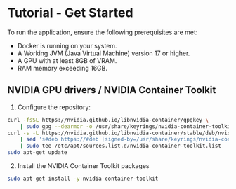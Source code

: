# Tutorial - Get Started

To run the application, ensure the following prerequisites are met:

- Docker is running on your system.
- A Working JVM (Java Virtual Machine) version 17 or higher.
- A GPU with at least 8GB of VRAM.
- RAM memory exceeding 16GB.

## NVIDIA GPU drivers / NVIDIA Container Toolkit

1. Configure the repository:

```bash
curl -fsSL https://nvidia.github.io/libnvidia-container/gpgkey \
    | sudo gpg --dearmor -o /usr/share/keyrings/nvidia-container-toolkit-keyring.gpg
curl -s -L https://nvidia.github.io/libnvidia-container/stable/deb/nvidia-container-toolkit.list \
    | sed 's#deb https://#deb [signed-by=/usr/share/keyrings/nvidia-container-toolkit-keyring.gpg] https://#g' \
    | sudo tee /etc/apt/sources.list.d/nvidia-container-toolkit.list
sudo apt-get update 
```

2. Install the NVIDIA Container Toolkit packages

```bash
sudo apt-get install -y nvidia-container-toolkit
```
